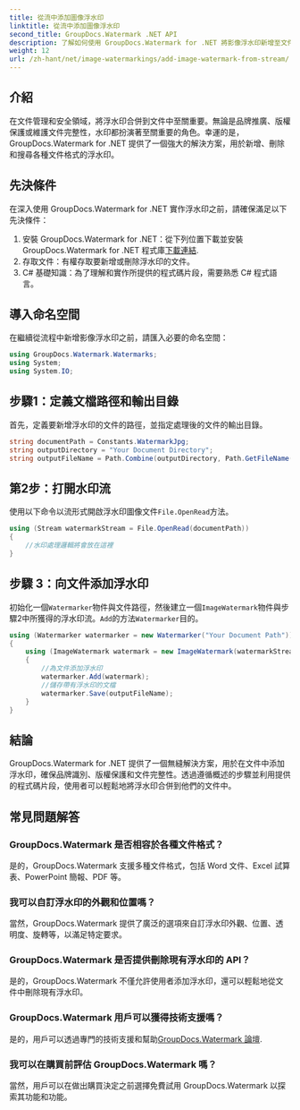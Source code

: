 ```yaml
---
title: 從流中添加圖像浮水印
linktitle: 從流中添加圖像浮水印
second_title: GroupDocs.Watermark .NET API
description: 了解如何使用 GroupDocs.Watermark for .NET 將影像浮水印新增至文件。請遵循我們的無縫水印集成分步指南。
weight: 12
url: /zh-hant/net/image-watermarkings/add-image-watermark-from-stream/
---
```

## 介紹
在文件管理和安全領域，將浮水印合併到文件中至關重要。無論是品牌推廣、版權保護或維護文件完整性，水印都扮演著至關重要的角色。幸運的是，GroupDocs.Watermark for .NET 提供了一個強大的解決方案，用於新增、刪除和搜尋各種文件格式的浮水印。
## 先決條件
在深入使用 GroupDocs.Watermark for .NET 實作浮水印之前，請確保滿足以下先決條件：
1. 安裝 GroupDocs.Watermark for .NET：從下列位置下載並安裝 GroupDocs.Watermark for .NET 程式庫[下載連結](https://releases.groupdocs.com/Watermark/net/).
2. 存取文件：有權存取要新增或刪除浮水印的文件。
3. C# 基礎知識：為了理解和實作所提供的程式碼片段，需要熟悉 C# 程式語言。

## 導入命名空間
在繼續從流程中新增影像浮水印之前，請匯入必要的命名空間：
```csharp
using GroupDocs.Watermark.Watermarks;
using System;
using System.IO;
```

## 步驟1：定義文檔路徑和輸出目錄
首先，定義要新增浮水印的文件的路徑，並指定處理後的文件的輸出目錄。
```csharp
string documentPath = Constants.WatermarkJpg;
string outputDirectory = "Your Document Directory";
string outputFileName = Path.Combine(outputDirectory, Path.GetFileName(documentPath));
```
## 第2步：打開水印流
使用以下命令以流形式開啟浮水印圖像文件`File.OpenRead`方法。
```csharp
using (Stream watermarkStream = File.OpenRead(documentPath))
{
    //水印處理邏輯將會放在這裡
}
```
## 步驟 3：向文件添加浮水印
初始化一個`Watermarker`物件與文件路徑，然後建立一個`ImageWatermark`物件與步驟2中所獲得的浮水印流。`Add`的方法`Watermarker`目的。
```csharp
using (Watermarker watermarker = new Watermarker("Your Document Path"))
{
    using (ImageWatermark watermark = new ImageWatermark(watermarkStream))
    {
        //為文件添加浮水印
        watermarker.Add(watermark);
        //儲存帶有浮水印的文檔
        watermarker.Save(outputFileName);
    }
}
```

## 結論
GroupDocs.Watermark for .NET 提供了一個無縫解決方案，用於在文件中添加浮水印，確保品牌識別、版權保護和文件完整性。透過遵循概述的步驟並利用提供的程式碼片段，使用者可以輕鬆地將浮水印合併到他們的文件中。
## 常見問題解答
### GroupDocs.Watermark 是否相容於各種文件格式？
是的，GroupDocs.Watermark 支援多種文件格式，包括 Word 文件、Excel 試算表、PowerPoint 簡報、PDF 等。
### 我可以自訂浮水印的外觀和位置嗎？
當然，GroupDocs.Watermark 提供了廣泛的選項來自訂浮水印外觀、位置、透明度、旋轉等，以滿足特定要求。
### GroupDocs.Watermark 是否提供刪除現有浮水印的 API？
是的，GroupDocs.Watermark 不僅允許使用者添加浮水印，還可以輕鬆地從文件中刪除現有浮水印。
### GroupDocs.Watermark 用戶可以獲得技術支援嗎？
是的，用戶可以透過專門的技術支援和幫助[GroupDocs.Watermark 論壇](https://forum.groupdocs.com/c/watermark/19).
### 我可以在購買前評估 GroupDocs.Watermark 嗎？
當然，用戶可以在做出購買決定之前選擇免費試用 GroupDocs.Watermark 以探索其功能和功能。